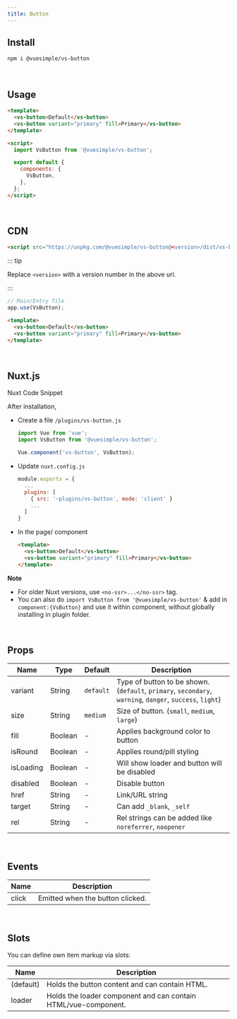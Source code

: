 ```yaml
---
title: Button
---
```


<masthead title="Button" description="A simple set of buttons">
  <component-links
    codesandbox="https://codesandbox.io/s/vs-button-w8x1m"
    github="https://github.com/ashwinkshenoy/vue-simple/tree/master/packages/vs-button"
    packageName="@vuesimple/vs-button">
  </component-links>
</masthead>

## Install

```bash
npm i @vuesimple/vs-button
```

<br />

## Usage

```html
<template>
  <vs-button>Default</vs-button>
  <vs-button variant="primary" fill>Primary</vs-button>
</template>

<script>
  import VsButton from '@vuesimple/vs-button';

  export default {
    components: {
      VsButton,
    },
  };
</script>
```

<br />

## CDN

```html
<script src="https://unpkg.com/@vuesimple/vs-button@<version>/dist/vs-button.min.js"></script>
```

::: tip

Replace `<version>` with a version number in the above url.

:::

```javascript
// Main/Entry file
app.use(VsButton);
```

```html
<template>
  <vs-button>Default</vs-button>
  <vs-button variant="primary" fill>Primary</vs-button>
</template>
```

<br />

## Nuxt.js

Nuxt Code Snippet

After installation,

- Create a file `/plugins/vs-button.js`

  ```javascript
  import Vue from 'vue';
  import VsButton from '@vuesimple/vs-button';

  Vue.component('vs-button', VsButton);
  ```

- Update `nuxt.config.js`
  ```javascript
  module.exports = {
    ...
    plugins: [
      { src: '~plugins/vs-button', mode: 'client' }
      ...
    ]
  }
  ```
- In the page/ component

  ```html
  <template>
    <vs-button>Default</vs-button>
    <vs-button variant="primary" fill>Primary</vs-button>
  </template>
  ```

**Note**

- For older Nuxt versions, use `<no-ssr>...</no-ssr>` tag.
- You can also do
  `import VsButton from '@vuesimple/vs-button'`
  & add in `component:{VsButton}` and use it within component, without globally installing in plugin folder.

<br />

## Props

| Name      | Type    | Default   | Description                                                                                              |
| --------- | ------- | --------- | -------------------------------------------------------------------------------------------------------- |
| variant   | String  | `default` | Type of button to be shown. (`default`, `primary`, `secondary`, `warning`, `danger`, `success`, `light`) |
| size      | String  | `medium`  | Size of button. (`small`, `medium`, `large`)                                                             |
| fill      | Boolean | -         | Applies background color to button                                                                       |
| isRound   | Boolean | -         | Applies round/pill styling                                                                               |
| isLoading | Boolean | -         | Will show loader and button will be disabled                                                             |
| disabled  | Boolean | -         | Disable button                                                                                           |
| href      | String  | -         | Link/URL string                                                                                          |
| target    | String  | -         | Can add `_blank`, `_self`                                                                                |
| rel       | String  | -         | Rel strings can be added like `noreferrer`, `noopener`                                                   |

<br />

## Events

| Name  | Description                      |
| ----- | -------------------------------- |
| click | Emitted when the button clicked. |

<br />

## Slots

You can define own item markup via slots:

| Name      | Description                                                    |
| --------- | -------------------------------------------------------------- |
| (default) | Holds the button content and can contain HTML.                 |
| loader    | Holds the loader component and can contain HTML/vue-component. |
